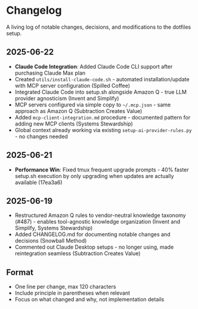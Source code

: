 # Changelog

A living log of notable changes, decisions, and modifications to the dotfiles setup.

## 2025-06-22

- **Claude Code Integration**: Added Claude Code CLI support after purchasing Claude Max plan
- Created `utils/install-claude-code.sh` - automated installation/update with MCP server configuration (Spilled Coffee)
- Integrated Claude Code into setup.sh alongside Amazon Q - true LLM provider agnosticism (Invent and Simplify)
- MCP servers configured via simple copy to `~/.mcp.json` - same approach as Amazon Q (Subtraction Creates Value)
- Added `mcp-client-integration.md` procedure - documented pattern for adding new MCP clients (Systems Stewardship)
- Global context already working via existing `setup-ai-provider-rules.py` - no changes needed

## 2025-06-21

- **Performance Win**: Fixed tmux frequent upgrade prompts - 40% faster setup.sh execution by only upgrading when updates are actually available (17ea3a6)

## 2025-06-19

- Restructured Amazon Q rules to vendor-neutral knowledge taxonomy (#487) - enables tool-agnostic knowledge organization (Invent and Simplify, Systems Stewardship)
- Added CHANGELOG.md for documenting notable changes and decisions (Snowball Method)
- Commented out Claude Desktop setups - no longer using, made reintegration seamless (Subtraction Creates Value)

## Format

- One line per change, max 120 characters
- Include principle in parentheses when relevant
- Focus on what changed and why, not implementation details
